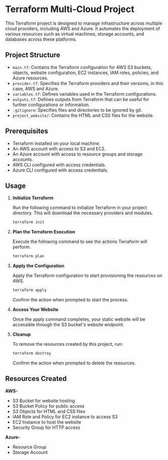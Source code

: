 # Terraform Multi-Cloud Project

This Terraform project is designed to manage infrastructure across multiple cloud providers, including AWS and Azure. It automates the deployment of various resources such as virtual machines, storage accounts, and databases across these platforms.

## Project Structure

- `main.tf`: Contains the Terraform configuration for AWS S3 buckets, objects, website configuration, EC2 instances, IAM roles, policies, and Azure resources.
- `provider.tf`: Specifies the Terraform providers and their versions, in this case, AWS and Azure.
- `variables.tf`: Defines variables used in the Terraform configurations.
- `outputs.tf`: Defines outputs from Terraform that can be useful for further configurations or information.
- `.gitignore`: Specifies files and directories to be ignored by git.
- `project_website/`: Contains the HTML and CSS files for the website.

## Prerequisites

- Terraform installed on your local machine.
- An AWS account with access to S3 and EC2.
- An Azure account with access to resource groups and storage accounts.
- AWS CLI configured with access credentials.
- Azure CLI configured with access credentials.

## Usage

1. **Initialize Terraform**

   Run the following command to initialize Terraform in your project directory. This will download the necessary providers and modules.

   ```sh
   terraform init
2. **Plan the Terraform Execution**

   Execute the following command to see the actions Terraform will perform.

   ```sh
   terraform plan
3. **Apply the Configuration**

   Apply the Terraform configuration to start provisioning the resources on AWS.

   ```sh
   terraform apply
   ```
   Confirm the action when prompted to start the process.
4. **Access Your Website**

   Once the apply command completes, your static website will be accessible through the S3 bucket's website endpoint.
5. **Cleanup**

   To remove the resources created by this project, run:

   ```sh
   terraform destroy
   ```
   Confirm the action when prompted to delete the resources.

## Resources Created

**AWS-**
- S3 Bucket for website hosting
- S3 Bucket Policy for public access
- S3 Objects for HTML and CSS files
- IAM Role and Policy for EC2 instance to access S3
- EC2 Instance to host the website
- Security Group for HTTP access

**Azure-**
- Resource Group
- Storage Account
